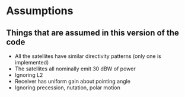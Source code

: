 # Assumptions

## Things that are assumed in this version of the code

- All the  satellites have similar directivity patterns (only one is implemented)
- The satellites all nominally emit 30 dBW of power
- Ignoring L2
- Receiver has uniform gain about pointing angle
- Ignoring precession, nutation, polar motion
